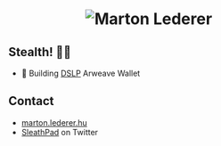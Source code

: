 <h1 align="center">
  <img src="https://pbs.twimg.com/profile_banners/1693099941265387520/1692568640/1500x500" alt="Marton Lederer" />
</h1>

## Stealth! 🥷🏾

- 🦔 Building  [DSLP](https://stealthpad.xyz/) Arweave Wallet

## Contact
- [marton.lederer.hu](https://marton.lederer.hu)
- [SleathPad](https://twitter.com/stealthpadxyz) on Twitter
